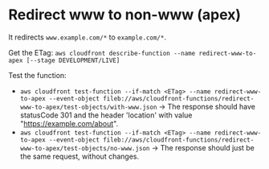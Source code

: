 # Redirect www to non-www (apex)

It redirects `www.example.com/*` to `example.com/*`.

Get the ETag: `aws cloudfront describe-function --name redirect-www-to-apex [--stage DEVELOPMENT/LIVE]`

Test the function:

- `aws cloudfront test-function --if-match <ETag> --name redirect-www-to-apex --event-object fileb://aws/cloudfront-functions/redirect-www-to-apex/test-objects/with-www.json` -> The response should have statusCode 301 and the header 'location' with value "https://example.com/about".
- `aws cloudfront test-function --if-match <ETag> --name redirect-www-to-apex --event-object fileb://aws/cloudfront-functions/redirect-www-to-apex/test-objects/no-www.json` -> The response should just be the same request, without changes.
